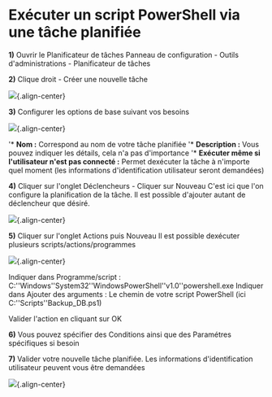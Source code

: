 # Exécuter un script PowerShell via une tâche planifiée

**1)** Ouvrir le Planificateur de tâches Panneau de configuration -
Outils d'administrations - Planificateur de tâches

**2)** Clique droit - Créer une nouvelle tâche

![](/windows_server/admin/jobs/powershell_tache_01.png){.align-center}

**3)** Configurer les options de base suivant vos besoins

![](/windows_server/admin/jobs/powershell_tache_02.png){.align-center}

'* **Nom :** Correspond au nom de votre tâche planifiée '* **Description
:** Vous pouvez indiquer les détails, cela n'a pas d'importance '*
**Exécuter même si l'utilisateur n'est pas connecté :** Permet
dexécuter la tâche à n'importe quel moment (les informations
d'identification utilisateur seront demandées)

**4)** Cliquer sur l'onglet Déclencheurs - Cliquer sur Nouveau C'est
ici que l'on configure la planification de la tâche. Il est possible
d'ajouter autant de déclencheur que désiré.

![](/windows_server/admin/jobs/powershell_tache_03.png){.align-center}

**5)** Cliquer sur l'onglet Actions puis Nouveau Il est possible
dexécuter plusieurs scripts/actions/programmes

![](/windows_server/admin/jobs/powershell_tache_05.png){.align-center}

Indiquer dans Programme/script :
C:''Windows''System32''WindowsPowerShell''v1.0''powershell.exe Indiquer
dans Ajouter des arguments : Le chemin de votre script PowerShell (ici
C:''Scripts''Backup_DB.ps1)

Valider l'action en cliquant sur OK

**6)** Vous pouvez spécifier des Conditions ainsi que des Paramétres
spécifiques si besoin

**7)** Valider votre nouvelle tâche planifiée. Les informations
d'identification utilisateur peuvent vous être demandées

![](/windows_server/admin/jobs/powershell_tache_06.png){.align-center}
